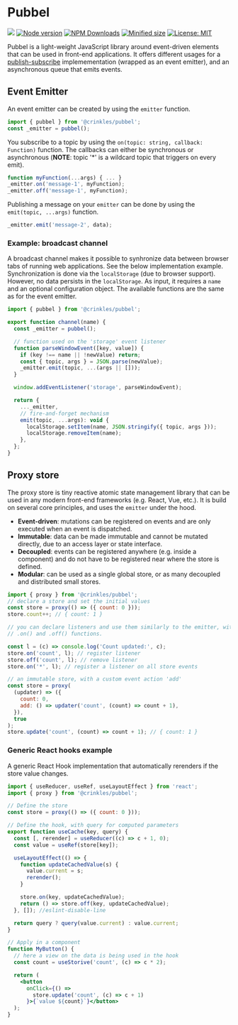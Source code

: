 # Pubbel

![](https://github.com/kevtiq/pubbel/workflows/test/badge.svg)
[![Node version](https://img.shields.io/npm/v/@crinkles/pubbel.svg?style=flat)](https://www.npmjs.com/package/@crinkles/pubbel)
[![NPM Downloads](https://img.shields.io/npm/dm/@crinkles/pubbel.svg?style=flat)](https://www.npmjs.com/package/@crinkles/pubbel)
[![Minified size](https://img.shields.io/bundlephobia/min/@crinkles/pubbel@latest?label=minified)](https://www.npmjs.com/package/@crinkles/pubbel)
[![License: MIT](https://img.shields.io/badge/License-MIT-yellow.svg)](https://opensource.org/licenses/MIT)

Pubbel is a light-weight JavaScript library around event-driven elements that can be used in front-end applications. It offers different usages for a [publish-subscribe](https://en.wikipedia.org/wiki/Publish%E2%80%93subscribe_pattern) implemementation (wrapped as an event emitter), and an asynchronous queue that emits events.

## Event Emitter

An event emitter can be created by using the `emitter` function.

```js
import { pubbel } from '@crinkles/pubbel';
const _emitter = pubbel();
```

You subscribe to a topic by using the `on(topic: string, callback: Function)` function. The callbacks can either be synchronous or asynchronous (**NOTE**: topic '\*' is a wildcard topic that triggers on every emit).

```js
function myFunction(...args) { ... }
_emitter.on('message-1', myFunction);
_emitter.off('message-1', myFunction);
```

Publishing a message on your `emitter` can be done by using the `emit(topic, ...args)` function.

```js
_emitter.emit('message-2', data);
```

### Example: broadcast channel

A broadcast channel makes it possible to synhronize data between browser tabs of running web applications. See the below implementation example. Synchronization is done via the `localStorage` (due to browser support). However, no data persists in the `localStorage`. As input, it requires a `name` and an optional configuration object. The available functions are the same as for the event emitter.

```js
import { pubbel } from '@crinkles/pubbel';

export function channel(name) {
  const _emitter = pubbel();

  // function used on the 'storage' event listener
  function parseWindowEvent([key, value]) {
    if (key !== name || !newValue) return;
    const { topic, args } = JSON.parse(newValue);
    _emitter.emit(topic, ...(args || []));
  }

  window.addEventListener('storage', parseWindowEvent);

  return {
    ..._emitter,
    // fire-and-forget mechanism
    emit(topic, ...args): void {
      localStorage.setItem(name, JSON.stringify({ topic, args }));
      localStorage.removeItem(name);
    },
  };
}
```

## Proxy store

The proxy store is tiny reactive atomic state management library that can be used in any modern front-end frameworks (e.g. React, Vue, etc.). It is build on several core principles, and uses the `emitter` under the hood.

- **Event-driven**: mutations can be registered on events and are only executed when an event is dispatched.
- **Immutable**: data can be made immutable and cannot be mutated directly, due to an access layer or state interface.
- **Decoupled**: events can be registered anywhere (e.g. inside a component) and do not have to be registered near where the store is defined.
- **Modular**: can be used as a single global store, or as many decoupled and distributed small stores.

```js
import { proxy } from '@crinkles/pubbel';
// declare a store and set the initial values
const store = proxy(() => ({ count: 0 }));
store.count++; // { count: 1 }

// you can declare listeners and use them similarly to the emitter, with the
// .on() and .off() functions.

const l = (c) => console.log('Count updated:', c);
store.on('count', l); // register listener
store.off('count', l); // remove listener
store.on('*', l); // register a listener on all store events

// an immutable store, with a custom event action 'add'
const store = proxy(
  (updater) => ({
    count: 0,
    add: () => updater('count', (count) => count + 1),
  }),
  true
);
store.update('count', (count) => count + 1); // { count: 1 }
```

### Generic React hooks example

A generic React Hook implementation that automatically rerenders if the store value changes.

```jsx
import { useReducer, useRef, useLayoutEffect } from 'react';
import { proxy } from '@crinkles/pubbel';

// Define the store
const store = proxy(() => ({ count: 0 }));

// Define the hook, with query for computed parameters
export function useCache(key, query) {
  const [, rerender] = useReducer((c) => c + 1, 0);
  const value = useRef(store[key]);

  useLayoutEffect(() => {
    function updateCachedValue(s) {
      value.current = s;
      rerender();
    }

    store.on(key, updateCachedValue);
    return () => store.off(key, updateCachedValue);
  }, []); //eslint-disable-line

  return query ? query(value.current) : value.current;
}

// Apply in a component
function MyButton() {
  // here a view on the data is being used in the hook
  const count = useStorive('count', (c) => c * 2);

  return (
    <button
      onClick={() =>
        store.update('count', (c) => c + 1)
      }>{`value ${count}`}</button>
  );
}
```
